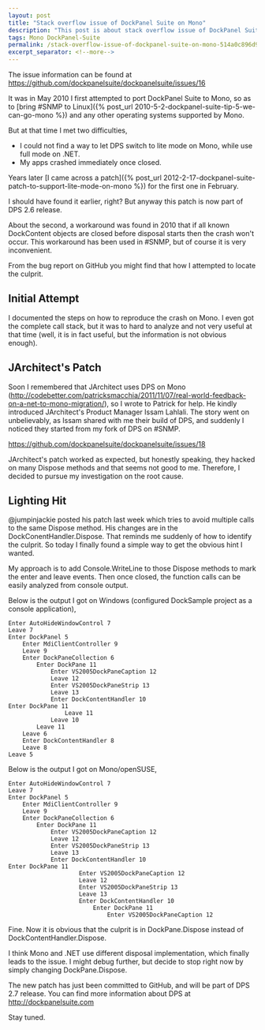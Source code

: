 ```yaml
---
layout: post
title: "Stack overflow issue of DockPanel Suite on Mono"
description: "This post is about stack overflow issue of DockPanel Suite on Mono and how I investigated on it."
tags: Mono DockPanel-Suite
permalink: /stack-overflow-issue-of-dockpanel-suite-on-mono-514a0c896d98
excerpt_separator: <!--more-->
---
```

The issue information can be found at https://github.com/dockpanelsuite/dockpanelsuite/issues/16

It was in May 2010 I first attempted to port DockPanel Suite to Mono, so as to [bring #SNMP to Linux]({% post_url 2010-5-2-dockpanel-suite-tip-5-we-can-go-mono %}) and any other operating systems supported by Mono.

But at that time I met two difficulties,

* I could not find a way to let DPS switch to lite mode on Mono, while use full mode on .NET.
* My apps crashed immediately once closed.

Years later [I came across a patch]({% post_url 2012-2-17-dockpanel-suite-patch-to-support-lite-mode-on-mono %}) for the first one in February.

I should have found it earlier, right? But anyway this patch is now part of DPS 2.6 release.

About the second, a workaround was found in 2010 that if all known DockContent objects are closed before disposal starts then the crash won't occur. This workaround has been used in #SNMP, but of course it is very inconvenient.

From the bug report on GitHub you might find that how I attempted to locate the culprit.
<!--more-->

## Initial Attempt

I documented the steps on how to reproduce the crash on Mono. I even got the complete call stack, but it was to hard to analyze and not very useful at that time (well, it is in fact useful, but the information is not obvious enough).

## JArchitect's Patch

Soon I remembered that JArchitect uses DPS on Mono (http://codebetter.com/patricksmacchia/2011/11/07/real-world-feedback-on-a-net-to-mono-migration/), so I wrote to Patrick for help. He kindly introduced JArchitect's Product Manager Issam Lahlali. The story went on unbelievably, as Issam shared with me their build of DPS, and suddenly I noticed they started from my fork of DPS on #SNMP.

https://github.com/dockpanelsuite/dockpanelsuite/issues/18

JArchitect's patch worked as expected, but honestly speaking, they hacked on many Dispose methods and that seems not good to me. Therefore, I decided to pursue my investigation on the root cause.

## Lighting Hit

@jumpinjackie posted his patch last week which tries to avoid multiple calls to the same Dispose method. His changes are in the DockConentHandler.Dispose. That reminds me suddenly of how to identify the culprit. So today I finally found a simple way to get the obvious hint I wanted.

My approach is to add Console.WriteLine to those Dispose methods to mark the enter and leave events. Then once closed, the function calls can be easily analyzed from console output.

Below is the output I got on Windows (configured DockSample project as a console application),

```
Enter AutoHideWindowControl 7
Leave 7
Enter DockPanel 5
    Enter MdiClientController 9
    Leave 9
    Enter DockPaneCollection 6
        Enter DockPane 11
            Enter VS2005DockPaneCaption 12
            Leave 12
            Enter VS2005DockPaneStrip 13
            Leave 13
            Enter DockContentHandler 10
Enter DockPane 11
                Leave 11
            Leave 10
        Leave 11
    Leave 6
    Enter DockContentHandler 8
    Leave 8
Leave 5
```

Below is the output I got on Mono/openSUSE,

```
Enter AutoHideWindowControl 7
Leave 7
Enter DockPanel 5
    Enter MdiClientController 9
    Leave 9
    Enter DockPaneCollection 6
        Enter DockPane 11
            Enter VS2005DockPaneCaption 12
            Leave 12
            Enter VS2005DockPaneStrip 13
            Leave 13
            Enter DockContentHandler 10
Enter DockPane 11
                    Enter VS2005DockPaneCaption 12
                    Leave 12
                    Enter VS2005DockPaneStrip 13
                    Leave 13
                    Enter DockContentHandler 10
                        Enter DockPane 11
                            Enter VS2005DockPaneCaption 12
```

Fine. Now it is obvious that the culprit is in DockPane.Dispose instead of DockContentHandler.Dispose.

I think Mono and .NET use different disposal implementation, which finally leads to the issue. I might debug further, but decide to stop right now by simply changing DockPane.Dispose.

The new patch has just been committed to GitHub, and will be part of DPS 2.7 release. You can find more information about DPS at http://dockpanelsuite.com

Stay tuned.
